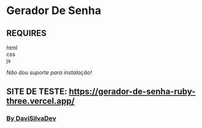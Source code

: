 # Gerador De Senha

## REQUIRES

html<br>css<br>js

*Não dou suporte para instalação!*

## SITE DE TESTE: https://gerador-de-senha-ruby-three.vercel.app/

### [ By DaviSilvaDev ](https://github.com/DaviSilvaDev)

